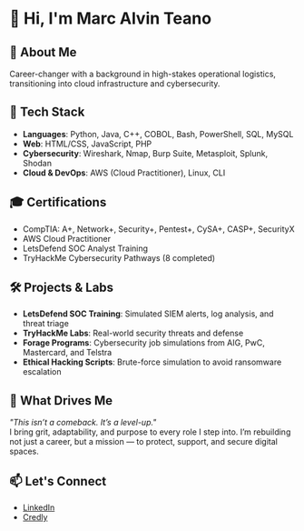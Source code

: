 # 👋 Hi, I'm Marc Alvin Teano

## 🚀 About Me
Career-changer with a background in high-stakes operational logistics, transitioning into cloud infrastructure and cybersecurity.

## 🧰 Tech Stack
- **Languages**: Python, Java, C++, COBOL, Bash, PowerShell, SQL, MySQL
- **Web**: HTML/CSS, JavaScript, PHP
- **Cybersecurity**: Wireshark, Nmap, Burp Suite, Metasploit, Splunk, Shodan
- **Cloud & DevOps**: AWS (Cloud Practitioner), Linux, CLI

## 🎓 Certifications
- CompTIA: A+, Network+, Security+, Pentest+, CySA+, CASP+, SecurityX
- AWS Cloud Practitioner
- LetsDefend SOC Analyst Training
- TryHackMe Cybersecurity Pathways (8 completed)

## 🛠️ Projects & Labs
- **LetsDefend SOC Training**: Simulated SIEM alerts, log analysis, and threat triage
- **TryHackMe Labs**: Real-world security threats and defense
- **Forage Programs**: Cybersecurity job simulations from AIG, PwC, Mastercard, and Telstra
- **Ethical Hacking Scripts**: Brute-force simulation to avoid ransomware escalation

## 🧭 What Drives Me
_"This isn’t a comeback. It’s a level-up."_  
I bring grit, adaptability, and purpose to every role I step into. I’m rebuilding not just a career, but a mission — to protect, support, and secure digital spaces.

## 📫 Let's Connect
- [LinkedIn](https://www.linkedin.com/in/marcalvin-teano/)
- [Credly](https://www.credly.com/users/marc-alvin-teano)
